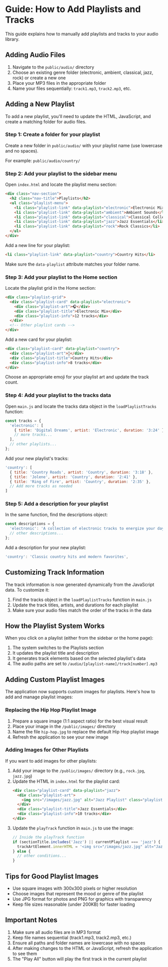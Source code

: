 # Guide: How to Add Playlists and Tracks

This guide explains how to manually add playlists and tracks to your audio library.

## Adding Audio Files

1. Navigate to the `public/audio/` directory
2. Choose an existing genre folder (electronic, ambient, classical, jazz, rock) or create a new one
3. Place your MP3 files in the appropriate folder
4. Name your files sequentially: `track1.mp3`, `track2.mp3`, etc.

## Adding a New Playlist

To add a new playlist, you'll need to update the HTML, JavaScript, and create a matching folder for audio files.

### Step 1: Create a folder for your playlist

Create a new folder in `public/audio/` with your playlist name (use lowercase and no spaces).

For example: `public/audio/country/`

### Step 2: Add your playlist to the sidebar menu

Open `index.html` and locate the playlist menu section:

```html
<div class="nav-section">
  <h2 class="nav-title">Playlists</h2>
  <ul class="playlist-menu">
    <li class="playlist-link" data-playlist="electronic">Electronic Mix</li>
    <li class="playlist-link" data-playlist="ambient">Ambient Sounds</li>
    <li class="playlist-link" data-playlist="classical">Classical Collection</li>
    <li class="playlist-link" data-playlist="jazz">Jazz Essentials</li>
    <li class="playlist-link" data-playlist="rock">Rock Classics</li>
  </ul>
</div>
```

Add a new line for your playlist:

```html
<li class="playlist-link" data-playlist="country">Country Hits</li>
```

Make sure the `data-playlist` attribute matches your folder name.

### Step 3: Add your playlist to the Home section

Locate the playlist grid in the Home section:

```html
<div class="playlist-grid">
  <div class="playlist-card" data-playlist="electronic">
    <div class="playlist-art">🎧</div>
    <div class="playlist-title">Electronic Mix</div>
    <div class="playlist-info">12 tracks</div>
  </div>
  <!-- Other playlist cards -->
</div>
```

Add a new card for your playlist:

```html
<div class="playlist-card" data-playlist="country">
  <div class="playlist-art">🤠</div>
  <div class="playlist-title">Country Hits</div>
  <div class="playlist-info">8 tracks</div>
</div>
```

Choose an appropriate emoji for your playlist art and update the track count.

### Step 4: Add your playlist to the tracks data

Open `main.js` and locate the tracks data object in the `loadPlaylistTracks` function:

```javascript
const tracks = {
  'electronic': [
    { title: 'Digital Dreams', artist: 'Electronic', duration: '3:24' },
    // more tracks...
  ],
  // other playlists...
};
```

Add your new playlist's tracks:

```javascript
'country': [
  { title: 'Country Roads', artist: 'Country', duration: '3:18' },
  { title: 'Jolene', artist: 'Country', duration: '2:41' },
  { title: 'Ring of Fire', artist: 'Country', duration: '2:35' },
  // Add more tracks as needed
]
```

### Step 5: Add a description for your playlist

In the same function, find the descriptions object:

```javascript
const descriptions = {
  'electronic': 'A collection of electronic tracks to energize your day',
  // other descriptions...
};
```

Add a description for your new playlist:

```javascript
'country': 'Classic country hits and modern favorites',
```

## Customizing Track Information

The track information is now generated dynamically from the JavaScript data. To customize it:

1. Find the tracks object in the `loadPlaylistTracks` function in `main.js`
2. Update the track titles, artists, and durations for each playlist
3. Make sure your audio files match the order of the tracks in the data

## How the Playlist System Works

When you click on a playlist (either from the sidebar or the home page):

1. The system switches to the Playlists section
2. It updates the playlist title and description
3. It generates track elements based on the selected playlist's data
4. The audio paths are set to `/audio/[playlist-name]/track[number].mp3`

## Adding Custom Playlist Images

The application now supports custom images for playlists. Here's how to add and manage playlist images:

### Replacing the Hip Hop Playlist Image

1. Prepare a square image (1:1 aspect ratio) for the best visual result
2. Place your image in the `/public/images/` directory
3. Name the file `hip-hop.jpg` to replace the default Hip Hop playlist image
4. Refresh the application to see your new image

### Adding Images for Other Playlists

If you want to add images for other playlists:

1. Add your image to the `/public/images/` directory (e.g., `rock.jpg`, `jazz.jpg`)
2. Update the HTML in `index.html` for the playlist card:
   ```html
   <div class="playlist-card" data-playlist="jazz">
     <div class="playlist-art">
       <img src="/images/jazz.jpg" alt="Jazz Playlist" class="playlist-image">
     </div>
     <div class="playlist-title">Jazz Essentials</div>
     <div class="playlist-info">10 tracks</div>
   </div>
   ```
3. Update the `playTrack` function in `main.js` to use the image:
   ```javascript
   // Inside the playTrack function
   if (sectionTitle.includes('Jazz') || currentPlaylist === 'jazz') {
     trackArtElement.innerHTML = '<img src="/images/jazz.jpg" alt="Jazz" class="track-art-img">';
   } else {
     // other conditions...
   }
   ```

## Tips for Good Playlist Images

- Use square images with 300x300 pixels or higher resolution
- Choose images that represent the mood or genre of the playlist
- Use JPG format for photos and PNG for graphics with transparency
- Keep file sizes reasonable (under 200KB) for faster loading

## Important Notes

1. Make sure all audio files are in MP3 format
2. Keep file names sequential (track1.mp3, track2.mp3, etc.)
3. Ensure all paths and folder names are lowercase with no spaces
4. After making changes to the HTML or JavaScript, refresh the application to see them
5. The "Play All" button will play the first track in the current playlist 